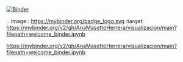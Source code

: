 
 
 [![Binder](https://mybinder.org/badge_logo.svg)](https://mybinder.org/v2/gh/AnaMasettoHerrera/visualizacion/main?filepath=welcome_binder.ipynb)
 
 .. image:: https://mybinder.org/badge_logo.svg
 :target: https://mybinder.org/v2/gh/AnaMasettoHerrera/visualizacion/main?filepath=welcome_binder.ipynb
 
 https://mybinder.org/v2/gh/AnaMasettoHerrera/visualizacion/main?filepath=welcome_binder.ipynb
